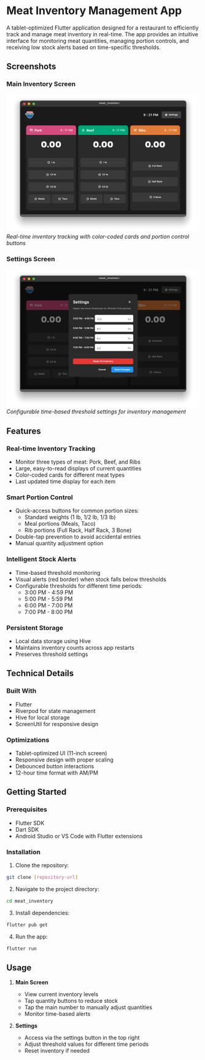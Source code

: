 # Meat Inventory Management App

A tablet-optimized Flutter application designed for a restaurant to efficiently track and manage meat inventory in real-time. The app provides an intuitive interface for monitoring meat quantities, managing portion controls, and receiving low stock alerts based on time-specific thresholds.

## Screenshots

### Main Inventory Screen
![Home Screen](assets/HomeScreen.png)
*Real-time inventory tracking with color-coded cards and portion control buttons*

### Settings Screen
![Settings Screen](assets/SettingsScreen.png)
*Configurable time-based threshold settings for inventory management*

## Features

### Real-time Inventory Tracking
- Monitor three types of meat: Pork, Beef, and Ribs
- Large, easy-to-read displays of current quantities
- Color-coded cards for different meat types
- Last updated time display for each item

### Smart Portion Control
- Quick-access buttons for common portion sizes:
  - Standard weights (1 lb, 1/2 lb, 1/3 lb)
  - Meal portions (Meals, Taco)
  - Rib portions (Full Rack, Half Rack, 3 Bone)
- Double-tap prevention to avoid accidental entries
- Manual quantity adjustment option

### Intelligent Stock Alerts
- Time-based threshold monitoring
- Visual alerts (red border) when stock falls below thresholds
- Configurable thresholds for different time periods:
  - 3:00 PM - 4:59 PM
  - 5:00 PM - 5:59 PM
  - 6:00 PM - 7:00 PM
  - 7:00 PM - 8:00 PM

### Persistent Storage
- Local data storage using Hive
- Maintains inventory counts across app restarts
- Preserves threshold settings

## Technical Details

### Built With
- Flutter
- Riverpod for state management
- Hive for local storage
- ScreenUtil for responsive design

### Optimizations
- Tablet-optimized UI (11-inch screen)
- Responsive design with proper scaling
- Debounced button interactions
- 12-hour time format with AM/PM

## Getting Started

### Prerequisites
- Flutter SDK
- Dart SDK
- Android Studio or VS Code with Flutter extensions

### Installation

1. Clone the repository:
```bash
git clone [repository-url]
```

2. Navigate to the project directory:
```bash
cd meat_inventory
```

3. Install dependencies:
```bash
flutter pub get
```

4. Run the app:
```bash
flutter run
```

## Usage

1. **Main Screen**
   - View current inventory levels
   - Tap quantity buttons to reduce stock
   - Tap the main number to manually adjust quantities
   - Monitor time-based alerts

2. **Settings**
   - Access via the settings button in the top right
   - Adjust threshold values for different time periods
   - Reset inventory if needed


